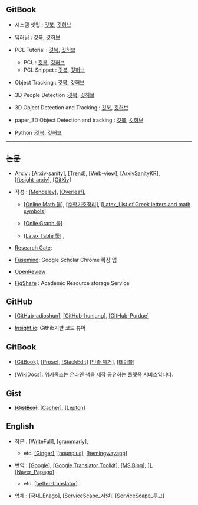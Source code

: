 ## GitBook 

- 시스템 셋업 : [깃북](https://adioshun.gitbooks.io/system_setup/content/), [깃허브](https://github.com/adioshun/gitBook_SystemSetup)

- 딥러닝 : [깃북](https://adioshun.gitbook.io/deep-learning/), [깃허브](https://github.com/adioshun/gitBook_Deeplearning)

- PCL Tutorial : [깃북](https://adioshun.gitbooks.io/pcl-tutorial/content/), [깃허브](https://github.com/adioshun/gitBook_Tutorial_PCL)
  - PCL : [깃북](https://adioshun.gitbooks.io/pcl/content/), [깃허브](https://github.com/adioshun/gitBook_PCL)
  - PCL Snippet : [깃북](https://adioshun.gitbooks.io/pcl_snippet/content/), [깃허브](https://github.com/adioshun/gitBook_PCL_Snippet)

- Object Tracking : [깃북](https://adioshun.gitbooks.io/object-tracking/content/), [깃허브](https://github.com/adioshun/gitBook_Object_Tracking)

- 3D People Detection :[깃북](https://adioshun.gitbooks.io/3d_people_detection/content/), [깃허브](https://github.com/adioshun/gitBook_3D_People_Detection)

- 3D Object Detection and Tracking : [깃북](https://adioshun.gitbooks.io/deep_drive/content/), [깃허브](https://github.com/adioshun/gitBook_DeepDrive)

- paper_3D Object Detection and tracking  : [깃북](https://adioshun.gitbooks.io/paper-3d-object-detection-and-tracking/content/), [깃허브](https://github.com/adioshun/gitPaper_3D_Object_Detection_and_Tracking)


- Python :[깃북](https://adioshun.gitbooks.io/python_snippet/content/), [깃허브](https://github.com/adioshun/gitBook_Python)
---

## 논문

- Arxiv : [[Arxiv-sanity]](http://www.arxiv-sanity.com/), [[Trend]](http://trendingarxiv.smerity.com/ ), [[Web-view]](https://www.arxiv-vanity.com/), [[ArxivSanityKR]](https://www.facebook.com/ArxivSanityKR), [[fbsight_arxiv]](http://fbsight.com/c/arxiv/), [[GitXiv]](http://www.gitxiv.com/) 

- 작성 : [[Mendeley]](https://www.mendeley.com/library/), [[Overleaf]](https://www.overleaf.com/), 
  
  - [[Online Math 툴]](http://www.hostmath.com/), [[수학기호정리]](https://librewiki.net/wiki/%EC%88%98%ED%95%99_%EA%B8%B0%ED%98%B8),  [[Latex_List of Greek letters and math symbols]](https://ko.sharelatex.com/learn/List_of_Greek_letters_and_math_symbols)
  
  - [[Onlie Graph 툴]](https://www.desmos.com/calculator/auubsajefh)
  
  - [[Latex Table 툴]](http://www.tablesgenerator.com/) , 
 


- [Research Gate](https://www.researchgate.net/home): 

- [Fusemind](http://fusemind.org): Google Scholar Chrome 확장 앱

- [OpenReview](https://openreview.net/)

- [FigShare](https://figshare.com) : Academic Resource storage Service 

## GitHub  

- [[GitHub-adioshun]](https://github.com/adioshun), [[GitHub-hunjung]](https://github.com/hunjung-lim), [[GitHub-Purdue]](https://github.rcac.purdue.edu/lim231)

- [Insight.io](https://insight.io/account/projects): Githib기반 코드 뷰어

## GitBook 
- [[GitBook]](https://www.gitbook.com/@adioshun), [[Prose]](http://prose.io/#adioshun), [[StackEdit]](https://stackedit.io/app)
 [[빈줄 제거]](http://textmechanic.com/text-tools/basic-text-tools/addremove-line-breaks/), [[테이블]](http://truben.no/table/)
 
 - [[WikiDocs]](https://wikidocs.net/): 위키독스는 온라인 책을 제작 공유하는 플랫폼 서비스입니다.

## Gist 

- ~~[[GistBox]](https://app.gistboxapp.com/library/my-gists)~~, [[Cacher]](https://www.cacher.io/), [[Lepton]](https://github.com/hackjutsu/Lepton/releases)


## English 

- 작문 : [[WriteFull]](https://writefullapp.com), [[grammarly]](https://www.grammarly.com), 
  
  - etc. [[Ginger]](http://www.gingersoftware.com), [[nounplus]](https://www.nounplus.net), [[hemingwayapp]](http://www.hemingwayapp.com/)

- 번역 : [[Google]](https://translate.google.com/), [[Google Translator Toolkit]](https://translate.google.com/toolkit/list?hl=en#translations/active), [[MS Bing]](https://www.bing.com/translator), [[]](),  [[Naver_Papago]](https://papago.naver.com/)
  
  - etc. [[better-translator]](http://better-translator.com/?locale=ko) ,
  
- 업체 : [[국내_Enago]](https://www.enago.co.kr/academy/category/academic-writing/language-and-grammer/), [[ServiceScape_저널]](https://www.servicescape.com/editors/doctorword), [[ServiceScape_투고]](https://www.servicescape.com/editors/glassphoenix)

